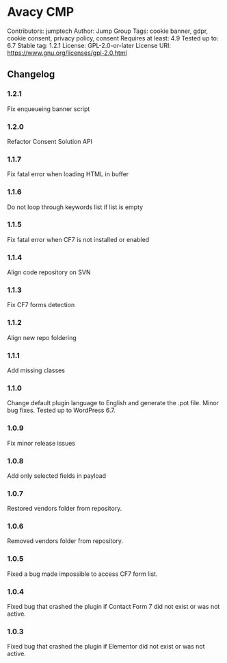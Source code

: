 # Avacy CMP

Contributors: jumptech
Author: Jump Group
Tags: cookie banner, gdpr, cookie consent, privacy policy, consent
Requires at least: 4.9
Tested up to: 6.7
Stable tag: 1.2.1
License: GPL-2.0-or-later
License URI: https://www.gnu.org/licenses/gpl-2.0.html

## Changelog

### 1.2.1

Fix enqueueing banner script

### 1.2.0

Refactor Consent Solution API

### 1.1.7

Fix fatal error when loading HTML in buffer

### 1.1.6

Do not loop through keywords list if list is empty

### 1.1.5

Fix fatal error when CF7 is not installed or enabled

### 1.1.4

Align code repository on SVN

### 1.1.3

Fix CF7 forms detection

### 1.1.2

Align new repo foldering

### 1.1.1

Add missing classes

### 1.1.0

Change default plugin language to English and generate the .pot file.
Minor bug fixes.
Tested up to WordPress 6.7.

### 1.0.9

Fix minor release issues

### 1.0.8

Add only selected fields in payload

### 1.0.7

Restored vendors folder from repository.

### 1.0.6

Removed vendors folder from repository.

### 1.0.5

Fixed a bug made impossible to access CF7 form list.

### 1.0.4

Fixed bug that crashed the plugin if Contact Form 7 did not exist or was not active.

### 1.0.3

Fixed bug that crashed the plugin if Elementor did not exist or was not active.